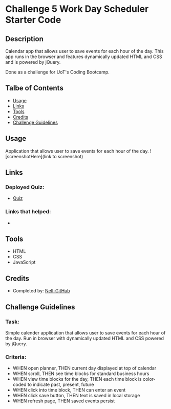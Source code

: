 # Challenge 5 Work Day Scheduler Starter Code

## Description
Calendar app that allows user to save events for each hour of the day. This app runs in the browser and features dynamically updated HTML and CSS and is powered by jQuery.

Done as a challenge for UoT's Coding Bootcamp.

## Talbe of Contents
* [Usage](#usage)
* [Links](#links)
* [Tools](#tools)
* [Credits](#credits)
* [Challenge Guidelines](#challenge-guidelines)

## Usage
Application that allows user to save events for each hour of the day.
![screenshotHere](link to screenshot)

## Links
### Deployed Quiz:
* [Quiz](link)
### Links that helped:
* 

## Tools
* HTML 
* CSS
* JavaScript

## Credits
* Completed by: [Nell-GitHub](https://github.com/ShannonNell)

## Challenge Guidelines
### Task:
Simple calender application that allows user to save events for each hour of the day. Run in browser with dynamically updated HTML and CSS powered by jQuery.

### Criteria: 
* WHEN open planner, THEN current day displayed at top of calendar
* WHEN scroll, THEN see time blocks for standard business hours
* WHEN view time blocks for the day, THEN each time block is color-coded to indicate past, present, future
* WHEN click into time block, THEN can enter an event
* WHEN click save button, THEN text is saved in local storage
* WHEN refresh page, THEN saved events persist